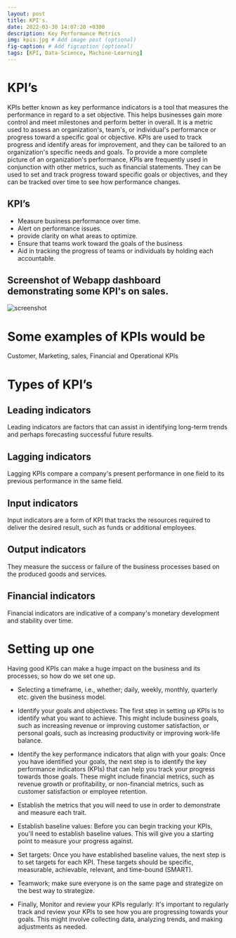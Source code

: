 ```yaml
---
layout: post
title: KPI's.
date: 2022-03-30 14:07:20 +0300
description: Key Performance Metrics
img: kpis.jpg # Add image post (optional)
fig-caption: # Add figcaption (optional)
tags: [KPI, Data-Science, Machine-Learning]
---
```


# KPI’s
KPIs better known as key performance indicators is a tool that measures the performance in regard to a set objective. This helps businesses gain more control and meet milestones and perform better in overall. It is a metric used to assess an organization's, team's, or individual's performance or progress toward a specific goal or objective. KPIs are used to track progress and identify areas for improvement, and they can be tailored to an organization's specific needs and goals.
To provide a more complete picture of an organization's performance, KPIs are frequently used in conjunction with other metrics, such as financial statements. They can be used to set and track progress toward specific goals or objectives, and they can be tracked over time to see how performance changes.

## KPI’s

- Measure business performance over time.
- Alert on performance issues.
- provide clarity on what areas to optimize.
- Ensure that teams work toward the goals of the business
- Aid in tracking the progress of teams or individuals by holding each accountable.
## Screenshot of Webapp dashboard demonstrating some KPI's on sales.

![screenshot]({{site.baseurl}}/assets/img/Screenshot%20(115).png)

# Some examples of KPIs would be

Customer, Marketing, sales, Financial and Operational KPIs

# Types of KPI’s

## Leading indicators
Leading indicators are factors that can assist in identifying long-term trends and perhaps forecasting successful future results.

## Lagging indicators

Lagging KPIs compare a company's present performance in one field to its previous performance in the same field.

## Input indicators

Input indicators are a form of KPI that tracks the resources required to deliver the desired result, such as funds or additional employees.

## Output indicators

They measure the success or failure of the business processes based on the produced goods and services.

## Financial indicators

Financial indicators are indicative of a company's monetary development and stability over time.

# Setting up one

Having good KPIs can make a huge impact on the business and its processes, so how do we set one up.

- Selecting a timeframe, i.e., whether; daily, weekly, monthly, quarterly etc. given the business model.

-	Identify your goals and objectives: The first step in setting up KPIs is to identify what you want to achieve. This might include business goals, such as increasing revenue or improving customer satisfaction, or personal goals, such as increasing productivity or improving work-life balance.

-	Identify the key performance indicators that align with your goals: Once you have identified your goals, the next step is to identify the key performance indicators (KPIs) that can help you track your progress towards those goals. These might include financial metrics, such as revenue growth or profitability, or non-financial metrics, such as customer satisfaction or employee retention.

- Establish the metrics that you will need to use in order to demonstrate and measure each trait.

-	Establish baseline values: Before you can begin tracking your KPIs, you'll need to establish baseline values. This will give you a starting point to measure your progress against.

-	Set targets: Once you have established baseline values, the next step is to set targets for each KPI. These targets should be specific, measurable, achievable, relevant, and time-bound (SMART).

- Teamwork; make sure everyone is on the same page and strategize on the best way to strategize.

- Finally, Monitor and review your KPIs regularly: It's important to regularly track and review your KPIs to see how you are progressing towards your goals. This might involve collecting data, analyzing trends, and making adjustments as needed.




